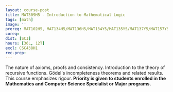 ```yaml
---
layout: course-post
title: MAT309H5 - Introduction to Mathematical Logic
tags: [math]
image: ''
prereq: MAT102H5, MAT134H5/MAT136H5/MAT134Y5/MAT135Y5/MAT137Y5/MAT157Y5, MAT224H5/MAT240H5
coreq: 
dist: [SCI]
hours: [36L, 12T]
excl: CSC438H1
rec-prep: 
---
```


The nature of axioms, proofs and consistency.  Introduction to the theory of recursive functions. G&#246;del's incompleteness theorems and related results.  This course emphasizes rigour. **Priority is given to students enrolled in the Mathematics and Computer Science Specialist or Major programs.**
